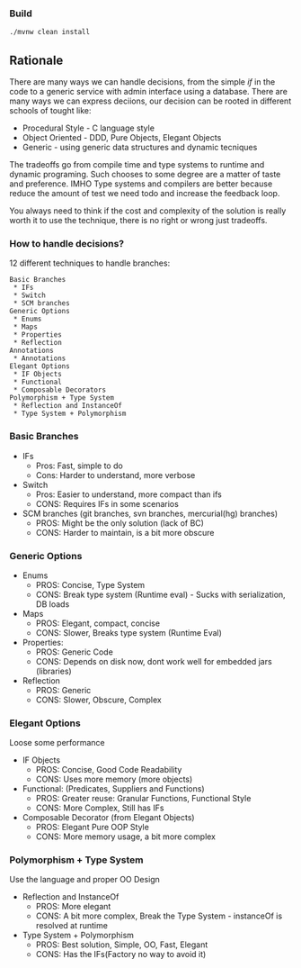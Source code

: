 ### Build 
```bash
./mvnw clean install 
```

## Rationale

There are many ways we can handle decisions, from the simple *if* in the 
code to a generic service with admin interface using a database.
There are many ways we can express deciions, our decision can be rooted in different schools of tought like:
* Procedural Style - C language style
* Object Oriented - DDD, Pure Objects, Elegant Objects
* Generic - using generic data structures and dynamic tecniques

The tradeoffs go from compile time and type systems to runtime and 
dynamic programing. Such chooses to some degree are a matter of taste and preference. 
IMHO Type systems and compilers are better because reduce the 
amount of test we need todo and increase the feedback loop.

You always need to think if the cost and complexity of the solution is 
really worth it to use the technique, there is no right or wrong 
just tradeoffs.

### How to handle decisions?

12 different techniques to handle branches:<br/>
```
Basic Branches
 * IFs
 * Switch
 * SCM branches
Generic Options
 * Enums
 * Maps
 * Properties
 * Reflection
Annotations
 * Annotations 
Elegant Options
 * IF Objects
 * Functional
 * Composable Decorators
Polymorphism + Type System
 * Reflection and InstanceOf
 * Type System + Polymorphism
```

### Basic Branches

* IFs
  * Pros: Fast, simple to do
  * Cons: Harder to understand, more verbose
* Switch
  * Pros: Easier to understand, more compact than ifs
  * CONS: Requires IFs in some scenarios
* SCM branches (git branches, svn branches, mercurial(hg) branches)
  * PROS: Might be the only solution (lack of BC) 
  * CONS: Harder to maintain, is a bit more obscure 

### Generic Options

* Enums
  * PROS: Concise, Type System
  * CONS: Break type system (Runtime eval) - Sucks with serialization, DB loads
* Maps
  * PROS: Elegant, compact, concise
  * CONS: Slower, Breaks type system (Runtime Eval)
* Properties:
  * PROS: Generic Code 
  * CONS: Depends on disk now, dont work well for embedded jars (libraries)
* Reflection
  * PROS: Generic
  * CONS: Slower, Obscure, Complex

### Elegant Options

Loose some performance

* IF Objects
  * PROS: Concise, Good Code Readability
  * CONS: Uses more memory (more objects)
* Functional: (Predicates, Suppliers and Functions) 
  * PROS: Greater reuse: Granular Functions, Functional Style 
  * CONS: More Complex, Still has IFs
* Composable Decorator (from Elegant Objects)
  * PROS: Elegant Pure OOP Style
  * CONS: More memory usage, a bit more complex 

### Polymorphism + Type System

Use the language and proper OO Design

* Reflection and InstanceOf
  * PROS: More elegant
  * CONS: A bit more complex, Break the Type System - instanceOf is resolved at runtime
* Type System + Polymorphism
  * PROS: Best solution, Simple, OO, Fast, Elegant
  * CONS: Has the IFs(Factory no way to avoid it) 